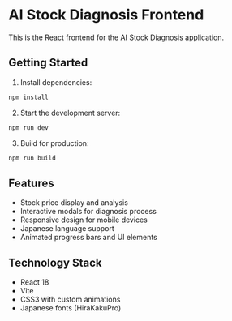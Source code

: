 # AI Stock Diagnosis Frontend

This is the React frontend for the AI Stock Diagnosis application.

## Getting Started

1. Install dependencies:
```bash
npm install
```

2. Start the development server:
```bash
npm run dev
```

3. Build for production:
```bash
npm run build
```

## Features

- Stock price display and analysis
- Interactive modals for diagnosis process
- Responsive design for mobile devices
- Japanese language support
- Animated progress bars and UI elements

## Technology Stack

- React 18
- Vite
- CSS3 with custom animations
- Japanese fonts (HiraKakuPro)